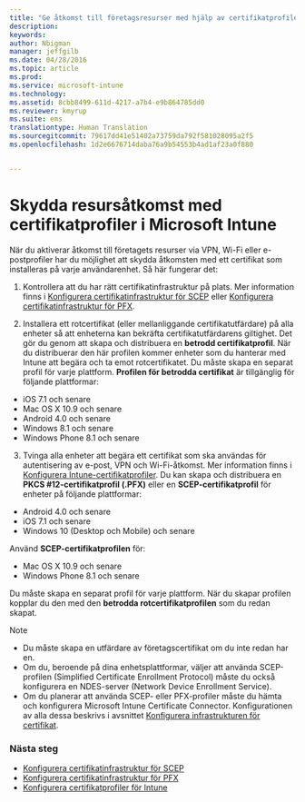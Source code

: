 ```yaml
---
title: "Ge åtkomst till företagsresurser med hjälp av certifikatprofiler | Microsoft Intune"
description: 
keywords: 
author: Nbigman
manager: jeffgilb
ms.date: 04/28/2016
ms.topic: article
ms.prod: 
ms.service: microsoft-intune
ms.technology: 
ms.assetid: 8cbb8499-611d-4217-a7b4-e9b864785dd0
ms.reviewer: kmyrup
ms.suite: ems
translationtype: Human Translation
ms.sourcegitcommit: 79617dd41e51402a73759da792f581028095a2f5
ms.openlocfilehash: 1d2e6676714daba76a9b54553b4ad1af23a0f880


---
```


# Skydda resursåtkomst med certifikatprofiler i Microsoft Intune
När du aktiverar åtkomst till företagets resurser via VPN, Wi-Fi eller e-postprofiler har du möjlighet att skydda åtkomsten med ett certifikat som installeras på varje användarenhet. Så här fungerar det:

1. Kontrollera att du har rätt certifikatinfrastruktur på plats. Mer information finns i [Konfigurera certifikatinfrastruktur för SCEP](configure-certificate-infrastructure-for-scep.md) eller [Konfigurera certifikatinfrastruktur för PFX](configure-certificate-infrastructure-for-pfx.md).

2. Installera ett rotcertifikat (eller mellanliggande certifikatutfärdare) på alla enheter så att enheterna kan bekräfta certifikatutfärdarens giltighet. Det gör du genom att skapa och distribuera en **betrodd certifikatprofil**. När du distribuerar den här profilen kommer enheter som du hanterar med Intune att begära och ta emot rotcertifikatet. Du måste skapa en separat profil för varje plattform. **Profilen för betrodda certifikat** är tillgänglig för följande plattformar:
 -  iOS 7.1 och senare
 -  Mac OS X 10.9 och senare
 -  Android 4.0 och senare
 -  Windows 8.1 och senare
 -  Windows Phone 8.1 och senare

3. Tvinga alla enheter att begära ett certifikat som ska användas för autentisering av e-post, VPN och Wi-Fi-åtkomst. Mer information finns i [Konfigurera Intune-certifikatprofiler](configure-intune-certificate-profiles.md). Du kan skapa och distribuera en **PKCS #12-certifikatprofil (.PFX)** eller en **SCEP-certifikatprofil** för enheter på följande plattformar:

-  Android 4.0 och senare
-  iOS 7.1 och senare
-  Windows 10 (Desktop och Mobile) och senare

Använd **SCEP-certifikatprofilen** för:
-   Mac OS X 10.9 och senare
-   Windows Phone 8.1 och senare

Du måste skapa en separat profil för varje plattform. När du skapar profilen kopplar du den med den **betrodda rotcertifikatprofilen** som du redan skapat.

> [!NOTE]           
> -    Du måste skapa en utfärdare av företagscertifikat om du inte redan har en.
>- Om du, beroende på dina enhetsplattformar, väljer att använda SCEP-profilen (Simplified Certificate Enrollment Protocol) måste du också konfigurera en NDES-server (Network Device Enrollment Service).
>-  Om du planerar att använda SCEP- eller PFX-profiler måste du hämta och konfigurera Microsoft Intune Certificate Connector.
> Konfigurationen av alla dessa beskrivs i avsnittet [Konfigurera infrastrukturen för certifikat](configure-certificate-infrastructure.md).

### Nästa steg
- [Konfigurera certifikatinfrastruktur för SCEP](configure-certificate-infrastructure-for-scep.md)
- [Konfigurera certifikatinfrastruktur för PFX](configure-certificate-infrastructure-for-pfx.md)
- [Konfigurera certifikatprofiler för Intune](configure-intune-certificate-profiles.md)



<!--HONumber=Jul16_HO1-->


